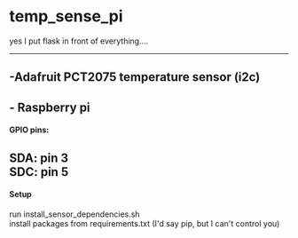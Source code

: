 
# temp_sense_pi
yes I put flask in front of everything....

-------------
## -Adafruit PCT2075 temperature sensor (i2c)
## - Raspberry pi

#### GPIO pins:  
SDA: pin 3  
SDC: pin 5
-------------

#### Setup  
run install_sensor_dependencies.sh  
install packages from requirements.txt (I'd say pip, but I can't control you)  
